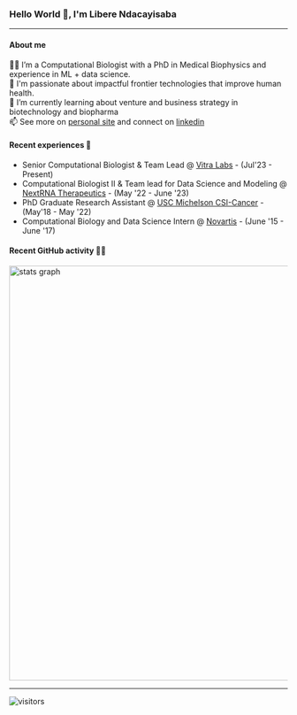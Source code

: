 ### Hello World 👋, I'm Libere Ndacayisaba

<hr>

#### About me 

👨‍💻 I’m a Computational Biologist with a PhD in Medical Biophysics and experience in ML + data science. </br>
🔭 I'm passionate about impactful frontier technologies that improve human health. </br>
💬 I’m currently learning about venture and business strategy in biotechnology and biopharma </br>
📫 See more on [personal site](https://liberendacayisaba.com/) and connect on [linkedin](https://www.linkedin.com/in/ndacayisaba/) 

#### Recent experiences 💼

- Senior Computational Biologist & Team Lead @ [Vitra Labs](https://vitra.bio/) - (Jul'23 - Present)
- Computational Biologist II & Team lead for Data Science and Modeling @ [NextRNA Therapeutics](https://www.nextrnatx.com/) - (May '22 - June '23)
- PhD Graduate Research Assistant @ [USC Michelson CSI-Cancer](https://kuhn.usc.edu/) - (May'18 - May '22)
- Computational Biology and Data Science Intern @ [Novartis](https://www.novartis.com/) - (June '15 - June '17)

#### Recent GitHub activity 👷‍♂️
<div align="left">
  <img src="http://github-profile-summary-cards.vercel.app/api/cards/profile-details?username=libertatem&theme=bear" width=750  alt="stats graph"/>
</div>

<hr>

![visitors](https://visitor-badge.laobi.icu/badge?page_id=libertatem.libertatem)

<!--
**libertatem/libertatem** is a ✨ _special_ ✨ repository because its `README.md` (this file) appears on your GitHub profile.
Here are some ideas to get you started:
- 🔭 I’m currently working on ...
- 🌱 I’m currently learning ...
- 👯 I’m looking to collaborate on ...
- 🤔 I’m looking for help with ...
- 💬 Ask me about ...
- 📫 How to reach me: ...
- 😄 Pronouns: ...
- ⚡ Fun fact: ...

<a href="https://www.linkedin.com/in/ndacayisaba/">
  <img align="left" width="24px" src="https://cdn.simpleicons.org/linkedin"  />
</a>
<br /> 

-->
